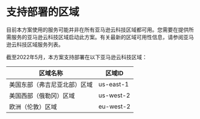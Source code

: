# 支持部署的区域

目前本方案使用的服务可能并非在所有亚马逊云科技区域都可用。您需要在提供所需服务的亚马逊云科技区域启动此方案。有关最新的区域可用性信息，请参阅亚马逊云科技区域服务列表。

截至2022年5月，本方案支持部署在以下亚马逊云科技区域：

| 区域名称 | 区域ID |
|----------|--------|
| 美国东部（弗吉尼亚北部）区域 | us-east-1
| 美国西部（俄勒冈）区域 | us-west-2
| 欧洲（伦敦）区域 | eu-west-2
